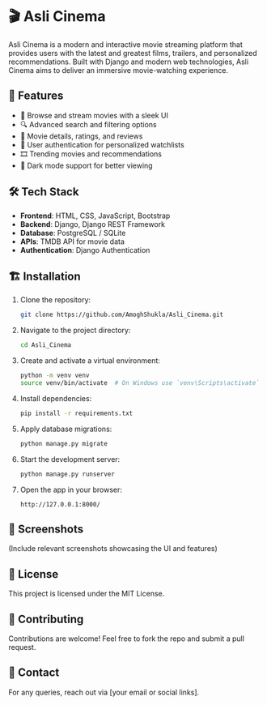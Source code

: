 # 🎬 Asli Cinema

Asli Cinema is a modern and interactive movie streaming platform that provides users with the latest and greatest films, trailers, and personalized recommendations. Built with Django and modern web technologies, Asli Cinema aims to deliver an immersive movie-watching experience.

## 🚀 Features
- 🎥 Browse and stream movies with a sleek UI
- 🔍 Advanced search and filtering options
- 📃 Movie details, ratings, and reviews
- 📌 User authentication for personalized watchlists
- 🎞️ Trending movies and recommendations
- 🌙 Dark mode support for better viewing

## 🛠️ Tech Stack
- **Frontend**: HTML, CSS, JavaScript, Bootstrap
- **Backend**: Django, Django REST Framework
- **Database**: PostgreSQL / SQLite
- **APIs**: TMDB API for movie data
- **Authentication**: Django Authentication


## 🏗️ Installation

1. Clone the repository:
   ```sh
   git clone https://github.com/AmoghShukla/Asli_Cinema.git
   ```

2. Navigate to the project directory:
   ```sh
   cd Asli_Cinema
   ```

3. Create and activate a virtual environment:
   ```sh
   python -m venv venv
   source venv/bin/activate  # On Windows use `venv\Scripts\activate`
   ```

4. Install dependencies:
   ```sh
   pip install -r requirements.txt
   ```

5. Apply database migrations:
   ```sh
   python manage.py migrate
   ```

6. Start the development server:
   ```sh
   python manage.py runserver
   ```

7. Open the app in your browser:
   ```
   http://127.0.0.1:8000/
   ```

## 📸 Screenshots
(Include relevant screenshots showcasing the UI and features)

## 📜 License
This project is licensed under the MIT License.

## 🤝 Contributing
Contributions are welcome! Feel free to fork the repo and submit a pull request.

## 📧 Contact
For any queries, reach out via [your email or social links].
